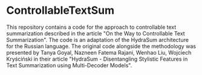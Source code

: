 # ControllableTextSum

This repository contains a code for the approach to controllable text summarization described in the article "On the Way to Controllable Text Summarization".
The code is an adaptation of the HydraSum architecture for the Russian language. The original code alongside the methodology was presented by Tanya Goyal, Nazneen Fatema Rajani, Wenhao Liu, Wojciech Kryściński in their article "HydraSum - Disentangling Stylistic Features in Text Summarization using Multi-Decoder Models". 


